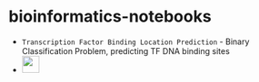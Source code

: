 # bioinformatics-notebooks
- <code>Transcription Factor Binding Location Prediction</code> - Binary Classification Problem, predicting TF DNA binding sites
- <img src="https://raw.githubusercontent.com/<OWNER>/<OWNER>/master/<GIF_NAME>.gif" width="30px">
